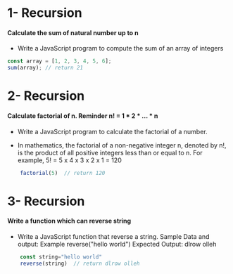 # 1- Recursion

#### Calculate the sum of natural number up to n

- Write a JavaScript program to compute the sum of an array of integers

```javascript
const array = [1, 2, 3, 4, 5, 6];
sum(array); // return 21
```
# 2- Recursion

#### Calculate factorial of n. Reminder n! = 1 * 2 * ... * n
* Write a JavaScript program to calculate the factorial of a number.

* In mathematics, the factorial of a non-negative integer n, denoted by n!, is the product of all positive integers less than or equal to n. For example, 5! = 5 x 4 x 3 x 2 x 1 = 120


```javascript
    factorial(5)  // return 120
```
# 3- Recursion

#### Write a function which can reverse string
* Write a JavaScript function that reverse a string.
Sample Data and output:
Example reverse("hello world")
Expected Output: dlrow olleh


```javascript
    const string="hello world"
    reverse(string)  // return dlrow olleh
```

